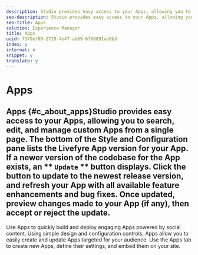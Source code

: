 ```yaml
---
description: Studio provides easy access to your Apps, allowing you to search, edit, and manage custom Apps from a single page.
seo-description: Studio provides easy access to your Apps, allowing you to search, edit, and manage custom Apps from a single page.
seo-title: Apps
solution: Experience Manager
title: Apps
uuid: 7379ef09-2719-4e47-ab69-6769891ab8b3
index: y
internal: n
snippet: y
translate: y
---
```


# Apps

## Apps {#c_about_apps}Studio provides easy access to your Apps, allowing you to search, edit, and manage custom Apps from a single page.<!-- c_about_apps.dita --> The bottom of the Style and Configuration pane lists the Livefyre App version for your App. If a newer version of the codebase for the App exists, an ** `Update` ** button displays. Click the button to update to the newest release version, and refresh your App with all available feature enhancements and bug fixes. Once updated, preview changes made to your App (if any), then accept or reject the update.
Use Apps to quickly build and deploy engaging Apps powered by social content. Using simple design and configuration controls, Apps allow you to easily create and update Apps targeted for your audience.
Use the Apps tab to create new Apps, define their settings, and embed them on your site.
